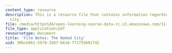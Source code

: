 ```yaml
---
content_type: resource
description: This is a resource file that contains information regarding the naked
  city.
file: /media/https%3A/open-learning-course-data-rc.s3.amazonaws.com/11-139-the-city-in-film-spring-2015/30bcb9b155793587b6187717556917d2_MIT11_139S15_TheNakedCity2.pdf
file_type: application/pdf
resourcetype: Document
title: 'Film Notes: The Naked City'
uid: 30bcb9b1-5579-3587-b618-7717556917d2
---
```

